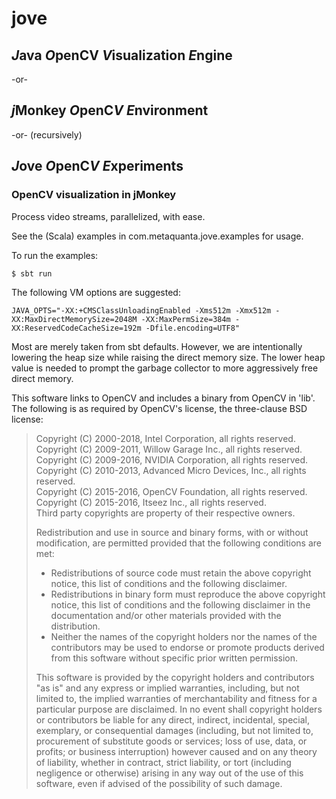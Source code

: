 jove
====
*J*ava *O*penCV *V*isualization *E*ngine
--------------------------------
 -or-
 
*j*Monkey *O*penC*V* *E*nvironment
--------------------------
 -or- (recursively) 
 
*J*ove *O*penC*V* *E*xperiments
------------------------

### OpenCV visualization in jMonkey

Process video streams, parallelized, with ease.

See the (Scala) examples in com.metaquanta.jove.examples for usage.

To run the examples:

    $ sbt run

The following VM options are suggested:

    JAVA_OPTS="-XX:+CMSClassUnloadingEnabled -Xms512m -Xmx512m -XX:MaxDirectMemorySize=2048M -XX:MaxPermSize=384m -XX:ReservedCodeCacheSize=192m -Dfile.encoding=UTF8"

Most are merely taken from sbt defaults. However, we are intentionally lowering the heap size while raising the direct memory size. The lower heap value is needed to prompt the garbage collector to more aggressively free direct memory.

This software links to OpenCV and includes a binary from OpenCV in 'lib'. The following is as required by OpenCV's license, the three-clause BSD license:

> Copyright (C) 2000-2018, Intel Corporation, all rights reserved.  
> Copyright (C) 2009-2011, Willow Garage Inc., all rights reserved.  
> Copyright (C) 2009-2016, NVIDIA Corporation, all rights reserved.  
> Copyright (C) 2010-2013, Advanced Micro Devices, Inc., all rights reserved.  
> Copyright (C) 2015-2016, OpenCV Foundation, all rights reserved.  
> Copyright (C) 2015-2016, Itseez Inc., all rights reserved.  
> Third party copyrights are property of their respective owners.
>
> Redistribution and use in source and binary forms, with or without modification, are permitted provided that the following conditions are met:
> * Redistributions of source code must retain the above copyright notice, this list of conditions and the following disclaimer.
> * Redistributions in binary form must reproduce the above copyright notice, this list of conditions and the following disclaimer in the documentation and/or other materials provided with the distribution.
> * Neither the names of the copyright holders nor the names of the contributors may be used to endorse or promote products derived from this software without specific prior written permission.
>
> This software is provided by the copyright holders and contributors "as is" and any express or implied warranties, including, but not limited to, the implied warranties of merchantability and fitness for a particular purpose are disclaimed. In no event shall copyright holders or contributors be liable for any direct, indirect, incidental, special, exemplary, or consequential damages (including, but not limited to, procurement of substitute goods or services; loss of use, data, or profits; or business interruption) however caused and on any theory of liability, whether in contract, strict liability, or tort (including negligence or otherwise) arising in any way out of the use of this software, even if advised of the possibility of such damage.
